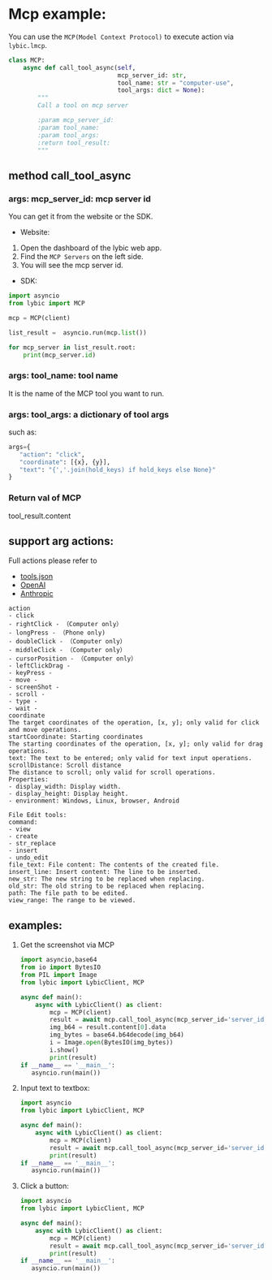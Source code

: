 # Mcp example:

You can use the `MCP(Model Context Protocol)` to execute action via `lybic.lmcp`.

```python
class MCP:
    async def call_tool_async(self,
                              mcp_server_id: str,
                              tool_name: str = "computer-use",
                              tool_args: dict = None):
        """
        Call a tool on mcp server

        :param mcp_server_id:
        :param tool_name:
        :param tool_args:
        :return tool_result:
        """
``` 

## method call_tool_async

### args: mcp_server_id: mcp server id

You can get it from the website or the SDK.

- Website:
1. Open the dashboard of the lybic web app.
2. Find the `MCP Servers` on the left side.
3. You will see the mcp server id.

- SDK:
```python
import asyncio
from lybic import MCP

mcp = MCP(client)

list_result =  asyncio.run(mcp.list())

for mcp_server in list_result.root:
    print(mcp_server.id)
```

### args: tool_name: tool name

It is the name of the MCP tool you want to run.

### args: tool_args: a dictionary of tool args

such as:

```python
args={
   "action": "click",
   "coordinate": [{x}, {y}],
   "text": "{','.join(hold_keys) if hold_keys else None}"
}
```

### Return val of MCP

tool_result.content

## support arg actions:

Full actions please refer to

- [tools.json](tools.json)
- [OpenAI](https://platform.openai.com/docs/guides/tools-computer-use#page-top)
- [Anthropic](https://docs.anthropic.com/en/docs/agents-and-tools/tool-use/computer-use-tool#computer-tool)

```
action 
- click
- rightClick - （Computer only）
- longPress - （Phone only)
- doubleClick - （Computer only）
- middleClick - （Computer only）
- cursorPosition - （Computer only）
- leftClickDrag - 
- keyPress - 
- move - 
- screenShot - 
- scroll - 
- type - 
- wait - 
coordinate 
The target coordinates of the operation, [x, y]; only valid for click and move operations.
startCoordinate: Starting coordinates
The starting coordinates of the operation, [x, y]; only valid for drag operations.
text: The text to be entered; only valid for text input operations.
scrollDistance: Scroll distance
The distance to scroll; only valid for scroll operations.
Properties:
- display_width: Display width.
- display_height: Display height.
- environment: Windows, Linux, browser, Android

File Edit tools:
command:
- view
- create
- str_replace
- insert
- undo_edit
file_text: File content: The contents of the created file.
insert_line: Insert content: The line to be inserted.
new_str: The new string to be replaced when replacing.
old_str: The old string to be replaced when replacing.
path: The file path to be edited.
view_range: The range to be viewed.
```

## examples:

1. Get the screenshot via MCP

    ```python
    import asyncio,base64
    from io import BytesIO
    from PIL import Image
    from lybic import LybicClient, MCP
    
    async def main():
        async with LybicClient() as client:
            mcp = MCP(client)
            result = await mcp.call_tool_async(mcp_server_id='server_id',tool_args={"action": "screenShot"})
            img_b64 = result.content[0].data
            img_bytes = base64.b64decode(img_b64)
            i = Image.open(BytesIO(img_bytes))
            i.show()
            print(result)
   if __name__ == '__main__':
       asyncio.run(main())
    ```

2. Input text to textbox:

    ```python
    import asyncio
    from lybic import LybicClient, MCP
    
    async def main():
        async with LybicClient() as client:
            mcp = MCP(client)
            result = await mcp.call_tool_async(mcp_server_id='server_id',tool_args={"action": "type", "text": "This is a English text,and 这是一个中文文本"})
            print(result)
   if __name__ == '__main__':
       asyncio.run(main())
    ```
   
3. Click a button:

    ```python
    import asyncio
    from lybic import LybicClient, MCP
    
    async def main():
        async with LybicClient() as client:
            mcp = MCP(client)
            result = await mcp.call_tool_async(mcp_server_id='server_id', tool_args={"action": "click", "coordinate": [100, 200]})
            print(result)
   if __name__ == '__main__':
       asyncio.run(main()) 
   ```
   
